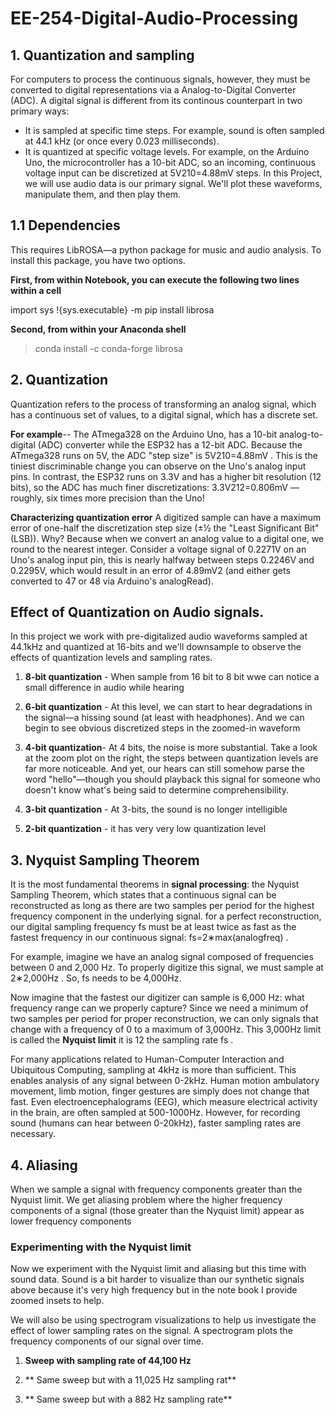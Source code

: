 # EE-254-Digital-Audio-Processing

## 1.  Quantization and sampling

For computers to process the continuous signals, however, they must be converted to digital representations via a Analog-to-Digital Converter (ADC). A digital signal is different from its continous counterpart in two primary ways:

* It is sampled at specific time steps. For example, sound is often sampled at 44.1 kHz (or once every 0.023 milliseconds).
* It is quantized at specific voltage levels. For example, on the Arduino Uno, the microcontroller has a 10-bit ADC, so an incoming, continuous voltage input can be discretized at  5V210=4.88mV  steps.
In this Project, we will use audio data is our primary signal. We'll plot these waveforms, manipulate them, and then play them.

## 1.1  Dependencies
This requires LibROSA—a python package for music and audio analysis. To install this package, you have two options.

**First, from within Notebook, you can execute the following two lines within a cell** 

import sys
!{sys.executable} -m pip install librosa

**Second, from within your Anaconda shell**

> conda install -c conda-forge librosa


## 2. Quantization

Quantization refers to the process of transforming an analog signal, which has a continuous set of values, to a digital signal, which has a discrete set.

**For example**-- The ATmega328 on the Arduino Uno, has a 10-bit analog-to-digital (ADC) converter while the ESP32 has a 12-bit ADC. Because the ATmega328 runs on 5V, the ADC "step size" is  5V210=4.88mV . This is the tiniest discriminable change you can observe on the Uno's analog input pins. In contrast, the ESP32 runs on 3.3V and has a higher bit resolution (12 bits), so the ADC has much finer discretizations:  3.3V212=0.806mV —roughly, six times more precision than the Uno!

**Characterizing quantization error**
A digitized sample can have a maximum error of one-half the discretization step size (±½ the "Least Significant Bit" (LSB)). Why? Because when we convert an analog value to a digital one, we round to the nearest integer. Consider a voltage signal of 0.2271V on an Uno's analog input pin, this is nearly halfway between steps 0.2246V and 0.2295V, which would result in an error of  4.89mV2  (and either gets converted to 47 or 48 via Arduino's analogRead).

## Effect of Quantization on Audio signals.

In this project we work with pre-digitalized audio waveforms sampled at 44.1kHz and quantized at 16-bits and we'll downsample to observe the effects of quantization levels and sampling rates.
1. **8-bit quantization** - When sample from 16 bit to 8 bit wwe can notice a small difference in audio while hearing 

2. **6-bit quantization** - At this level, we can start to hear degradations in the signal—a hissing sound (at least with headphones). And we can begin to see obvious discretized steps in the     zoomed-in waveform 

3. **4-bit quantization**- At 4 bits, the noise is more substantial. Take a look at the zoom plot on the right, the steps between quantization levels are far more noticeable. And yet, our hears can still somehow parse the word "hello"—though you should playback this signal for someone who doesn't know what's being said to determine comprehensibility.

4. **3-bit quantization** - At 3-bits, the sound is no longer intelligible

5. **2-bit quantization** - it has very very low quantization level


 ## 3. Nyquist Sampling Theorem

It is the most fundamental theorems in **signal processing**: the Nyquist Sampling Theorem, which states that a continuous signal can be reconstructed as long as there are two samples per period for the highest frequency component in the underlying signal.
for a perfect reconstruction, our digital sampling frequency  fs  must be at least twice as fast as the fastest frequency in our continuous signal:  fs=2∗max(analogfreq) .

For example, imagine we have an analog signal composed of frequencies between 0 and 2,000 Hz. To properly digitize this signal, we must sample at  2∗2,000Hz . So,  fs  needs to be 4,000Hz.

Now imagine that the fastest our digitizer can sample is 6,000 Hz: what frequency range can we properly capture? Since we need a minimum of two samples per period for proper reconstruction, we can only signals that change with a frequency of 0 to a maximum of 3,000Hz. This 3,000Hz limit is called the **Nyquist limit**  it is  12  the sampling rate  fs .

For many applications related to Human-Computer Interaction and Ubiquitous Computing, sampling at 4kHz is more than sufficient. This enables analysis of any signal between 0-2kHz. Human motion ambulatory movement, limb motion, finger gestures are simply does not change that fast. Even electroencephalograms (EEG), which measure electrical activity in the brain, are often sampled at 500-1000Hz. However, for recording sound (humans can hear between 0-20kHz), faster sampling rates are necessary.

 ## 4. Aliasing
When we sample a signal with frequency components greater than the Nyquist limit. We get aliasing problem where the higher frequency components of a signal (those greater than the Nyquist limit) appear as lower frequency components

### Experimenting with the Nyquist limit

Now we experiment with the Nyquist limit and aliasing but this time with sound data. Sound is a bit harder to visualize than our synthetic signals above because it's very high frequency  but in the note book I  provide zoomed insets to help.

We will also be using spectrogram visualizations to help us investigate the effect of lower sampling rates on the signal. A spectrogram plots the frequency components of our signal over time.

1. **Sweep with sampling rate of 44,100 Hz**

2. ** Same sweep but with a 11,025 Hz sampling rat**

3. ** Same sweep but with a 882 Hz sampling rate** 